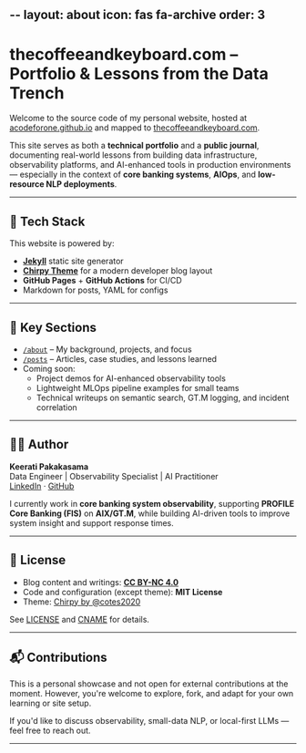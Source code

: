 --
layout: about
icon: fas fa-archive
order: 3
---

# thecoffeeandkeyboard.com – Portfolio & Lessons from the Data Trench

Welcome to the source code of my personal website, hosted at [acodeforone.github.io](https://acodeforone.github.io) and mapped to [thecoffeeandkeyboard.com](https://thecoffeeandkeyboard.com).

This site serves as both a **technical portfolio** and a **public journal**, documenting real-world lessons from building data infrastructure, observability platforms, and AI-enhanced tools in production environments — especially in the context of **core banking systems**, **AIOps**, and **low-resource NLP deployments**.

---

## 🧰 Tech Stack

This website is powered by:

- **[Jekyll](https://jekyllrb.com/)** static site generator
- **[Chirpy Theme](https://github.com/cotes2020/chirpy)** for a modern developer blog layout
- **GitHub Pages** + **GitHub Actions** for CI/CD
- Markdown for posts, YAML for configs

---

## 🎯 Key Sections

- [`/about`](https://acodeforone.github.io/about/) – My background, projects, and focus
- [`/posts`](https://acodeforone.github.io/posts/) – Articles, case studies, and lessons learned
- Coming soon:
  - Project demos for AI-enhanced observability tools
  - Lightweight MLOps pipeline examples for small teams
  - Technical writeups on semantic search, GT.M logging, and incident correlation

---

## 👨‍💻 Author

**Keerati Pakakasama**  
Data Engineer | Observability Specialist | AI Practitioner  
[LinkedIn](https://www.linkedin.com/in/keerati-pakakasama) · [GitHub](https://github.com/acodeforone)

I currently work in **core banking system observability**, supporting **PROFILE Core Banking (FIS)** on **AIX/GT.M**, while building AI-driven tools to improve system insight and support response times.

---

## 📖 License

- Blog content and writings: **[CC BY-NC 4.0](https://creativecommons.org/licenses/by-nc/4.0/)**
- Code and configuration (except theme): **MIT License**
- Theme: [Chirpy by @cotes2020](https://github.com/cotes2020/chirpy)

See [LICENSE](LICENSE) and [CNAME](CNAME) for details.

---

## 📬 Contributions

This is a personal showcase and not open for external contributions at the moment. However, you're welcome to explore, fork, and adapt for your own learning or site setup.

If you'd like to discuss observability, small-data NLP, or local-first LLMs — feel free to reach out.

---




